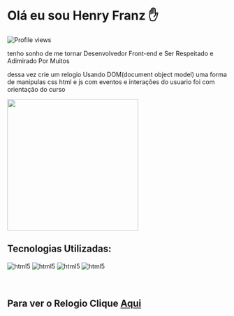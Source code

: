 # Olá eu sou Henry Franz ✋
<img src="https://komarev.com/ghpvc/?username=Henrytos&color=blue" alt="Profile views" />

tenho sonho de me tornar Desenvolvedor Front-end e Ser Respeitado e Adimirado Por Muitos

dessa vez crie um relogio Usando DOM(document object model) uma forma de manipulas css html e js com eventos e interações do usuario 
foi com orientação do curso 



<img width="300em"  src="https://raw.githubusercontent.com/gist/Henrytos/fd7358661b64d6b0963dc5a4fa7db9f0/raw/4a475536f1b32ba4c58a9325a2940b6e809356d7/cal.svg"/>



## Tecnologias Utilizadas:

<div style="display: inli_block">
<img align="center" alt="html5" src="https://img.shields.io/badge/HTML5-rgb(227,%2079,%2038)?style=for-the-badge&logo=html5&logoColor=white">
<img align="center" alt="html5" src="https://img.shields.io/badge/CSS3-rgb(21,%20114,%20182)?style=for-the-badge&logo=css3&logoColor=white">
<img align="center" alt="html5" src="https://img.shields.io/badge/Javascript-rgb(247,%20223,%2030)?style=for-the-badge&logo=javascript&logoColor=black">
<img align="center" alt="html5" src="https://img.shields.io/badge/BOOTSTRAP-rgb(86,%2061,%20124)?style=for-the-badge&logo=bootstrap&logoColor=white">
</div>
  <br>
  <br>

## <p>Para ver o Relogio Clique <a href="https://henrytos.github.io/calc.js/">Aqui</a></p>

